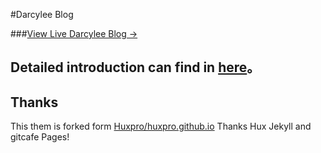 #Darcylee Blog

###[View Live Darcylee Blog &rarr;](http://darcylee.coding.me)

## Detailed introduction can find in [here](https://github.com/huxpro/huxpro.github.io)。

## Thanks

This them is forked form [Huxpro/huxpro.github.io](https://github.com/huxpro/huxpro.github.io/)
Thanks Hux Jekyll and gitcafe Pages!
